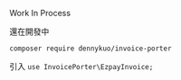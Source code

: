 Work In Process

還在開發中

```composer require dennykuo/invoice-porter```

引入
```use InvoicePorter\EzpayInvoice;```

